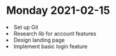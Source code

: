 # Monday 2021-02-15
<li>Set up Git</li>
<li>Research lib for account features
<li>Design landing page</li>
<li>Implement basic login feature
